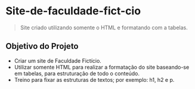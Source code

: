 # Site-de-faculdade-fict-cio
> Site criado utilizando somente o HTML  e formatando com a tabelas.

## Objetivo do Projeto
* Criar um site de Faculdade Fictício.
* Utilizar somente HTML para realizar a formatação do site baseando-se em tabelas, para estruturação de todo o conteúdo.
* Treino para fixar as estruturas de textos; por exemplo: h1, h2 e p. 
